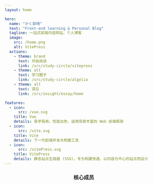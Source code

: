 ```yaml
---
layout: home

hero:  
  name: "かく郭琦" 
  text: "Front-end learning & Personal Blog"
  tagline: 一站式前端内容网站，个人博客
  image:
    src: /home.png
    alt: VitePress
  actions:
    - theme: brand
      text: 开始阅读
      link: /src/study-circle/vitepress
    - theme: alt
      text: 学习圈子
      link: /src/study-circle/algolia
    - theme: alt
      text: 洞见
      link: /src/insight/essay/home

features:
  - icon: 
      src: /vue.svg
    title: Vue
    details: 易学易用，性能出色，适用场景丰富的 Web 前端框架
  - icon: 
      src: /vite.svg
    title: Vite
    details: 下一代前端开发与构建工具
  - icon: 
      src: /vitePress.svg
    title: VitePress
    details: 静态站点生成器 (SSG)，专为构建快速、以内容为中心的站点而设计
---
```




<script setup>

import { VPTeamMembers } from 'vitepress/theme'

const members = [
  {
    avatar: '/logo.jpg',
    name: 'かく郭琦',
    title: 'Creator By',
    links: [
      { icon: 'github', link: 'https://github.com/guoqiGG' },
      { icon: "instagram", link: "https://www.instagram.com/o" }
    ]
  },
 {
    avatar: 'https://www.github.com/yyx990803.png',
    name: 'Evan You',
    title: 'Creator',
    links: [
      { icon: 'github', link: 'https://github.com/yyx990803' },
      { icon: 'twitter', link: 'https://twitter.com/youyuxi' },
    ]
  },
]
</script>

<div style="text-align:center;"><h3>核心成员</h3></div>

<VPTeamMembers class="member" size="small" :members="members" />
